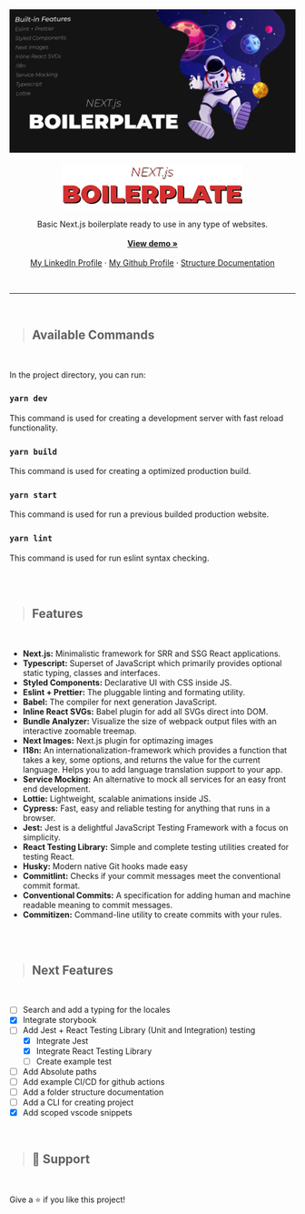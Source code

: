 <img src="docs/images/cover.jpg">
<br>
<br>
<div align="center">
  <a href="https://github.com/matheusAlvarenga/next-boilerplate">
    <img src="docs/images/logo.png" alt="Logo" width="320">
  </a>

  <p align="center">
    Basic Next.js boilerplate ready to use in any type of websites.
    <br />
    <br />
    <a href="https://next-boilerplate-tan.vercel.app/"><strong>View demo »</strong></a>
    <br />
    <br />
    <a href="https://br.linkedin.com/in/matheus-alvarenga-de-oliveira">My LinkedIn Profile</a>
    ·
    <a href="https://github.com/matheusAlvarenga">My Github Profile</a>
    ·
    <a href="https://github.com/matheusAlvarenga/next-boilerplate/blob/master/docs/folders-and-files.md">Structure Documentation</a>
</div>

<br>
<hr>
<br>

> ## Available Commands

<div>

<br>

  In the project directory, you can run:
  
  ### `yarn dev`
  
  This command is used for creating a development server with fast reload functionality.
  
  ### `yarn build`
  
  This command is used for creating a optimized production build.
  
  ### `yarn start`
  
  This command is used for run a previous builded production website.
  
  ### `yarn lint`
  
  This command is used for run eslint syntax checking.

<br>

</div>

<br>

> ## Features

<br>

<div>

  * **Next.js:** Minimalistic framework for SRR and SSG React applications.
  * **Typescript:** Superset of JavaScript which primarily provides optional static typing, classes and interfaces.
  * **Styled Components:** Declarative UI with CSS inside JS.
  * **Eslint + Prettier:** The pluggable linting and formating utility.
  * **Babel:**  The compiler for next generation JavaScript.
  * **Inline React SVGs:** Babel plugin for add all SVGs direct into DOM.
  * **Bundle Analyzer:** Visualize the size of webpack output files with an interactive zoomable treemap.
  * **Next Images:** Next.js plugin for optimazing images
  * **I18n:** An internationalization-framework which provides a function that takes a key, some options, and returns the value for the current language. Helps you to add language translation support to your app.
  * **Service Mocking:** An alternative to mock all services for an easy front end development.
  * **Lottie:** Lightweight, scalable animations inside JS.
  * **Cypress:** Fast, easy and reliable testing for anything that runs in a browser.
  * **Jest:** Jest is a delightful JavaScript Testing Framework with a focus on simplicity.
  * **React Testing Library:** Simple and complete testing utilities created for testing React.
  * **Husky:** Modern native Git hooks made easy
  * **Commitlint:** Checks if your commit messages meet the conventional commit format.
  * **Conventional Commits:** A specification for adding human and machine readable meaning to commit messages.
  * **Commitizen:** Command-line utility to create commits with your rules. 

<br>

</div>

<br>

> ## Next Features

<br>

<div>

  - [ ] Search and add a typing for the locales
  - [X] Integrate storybook
  - [ ] Add Jest + React Testing Library (Unit and Integration) testing
    - [X] Integrate Jest
    - [X] Integrate React Testing Library
    - [ ] Create example test
  - [ ] Add Absolute paths
  - [ ] Add example CI/CD for github actions
  - [ ] Add a folder structure documentation
  - [ ] Add a CLI for creating project
  - [X] Add scoped vscode snippets

</div>

<br>

> ## 🤝 Support

<br>

Give a ⭐️ if you like this project!
